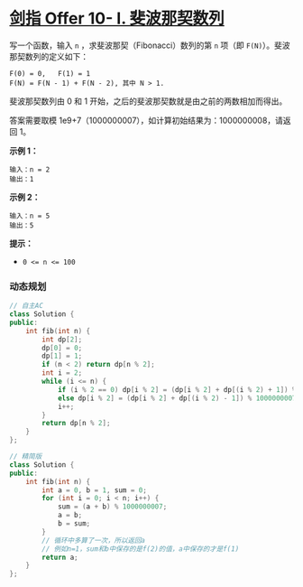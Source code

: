 # [剑指 Offer 10- I. 斐波那契数列](https://leetcode.cn/problems/fei-bo-na-qi-shu-lie-lcof/)

写一个函数，输入 `n` ，求斐波那契（Fibonacci）数列的第 `n` 项（即 `F(N)`）。斐波那契数列的定义如下：

```
F(0) = 0,   F(1) = 1
F(N) = F(N - 1) + F(N - 2), 其中 N > 1.
```

斐波那契数列由 0 和 1 开始，之后的斐波那契数就是由之前的两数相加而得出。

答案需要取模 1e9+7（1000000007），如计算初始结果为：1000000008，请返回 1。

**示例 1：**

```
输入：n = 2
输出：1
```

**示例 2：**

```
输入：n = 5
输出：5
```

**提示：**

- `0 <= n <= 100`

### 动态规划

```c++
// 自主AC
class Solution {
public:
    int fib(int n) {
        int dp[2];
        dp[0] = 0;
        dp[1] = 1;
        if (n < 2) return dp[n % 2];
        int i = 2;
        while (i <= n) {
            if (i % 2 == 0) dp[i % 2] = (dp[i % 2] + dp[(i % 2) + 1]) % 1000000007;
            else dp[i % 2] = (dp[i % 2] + dp[(i % 2) - 1]) % 1000000007;
            i++;
        }
        return dp[n % 2];
    }
};
```

```c++
// 精简版
class Solution {
public:
    int fib(int n) {
        int a = 0, b = 1, sum = 0;
        for (int i = 0; i < n; i++) {
            sum = (a + b) % 1000000007;
            a = b;
            b = sum;
        }
        // 循环中多算了一次，所以返回a
        // 例如n=1，sum和b中保存的是f(2)的值，a中保存的才是f(1)
        return a;
    }
};
```

